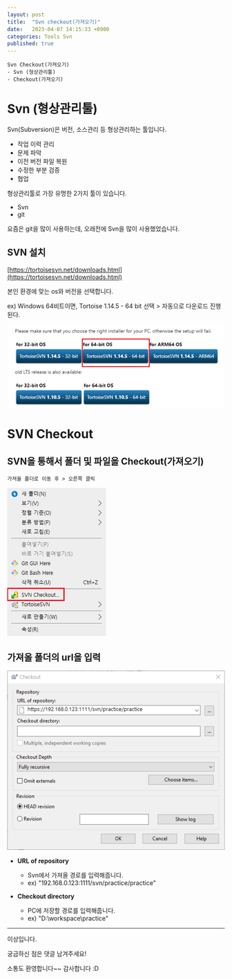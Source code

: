 ```yaml
---
layout: post
title:  "Svn checkout(가져오기)"
date:   2023-04-07 14:15:33 +0900
categories: Tools Svn
published: true
---
```

```
Svn Checkout(가져오기)
- Svn (형상관리툴)
- Checkout(가져오기)
```

# Svn (형상관리툴)

Svn(Subversion)은 버전, 소스관리 등 형상관리하는 툴입니다.
-   작업 이력 관리
-   문제 파악
-   이전 버전 파일 복원
-   수정한 부분 검증
-   협업

형상관리툴로 가장 유명한 2가지 툴이 있습니다.
- Svn
- git

요즘은 git을 많이 사용하는데, 오래전에 Svn을 많이 사용했었습니다.

## SVN 설치

[https://tortoisesvn.net/downloads.html](https://tortoisesvn.net/downloads.html)

본인 환경에 맞는 os와 버전을 선택합니다.

ex) Windows 64비트이면, Tortoise 1.14.5 - 64 bit 선택 > 자동으로 다운로드 진행된다.

![Svn_user](/assets/img/Tools/Svn/Checkout/Svn_user.png)

# SVN Checkout

## SVN을 통해서 폴더 및 파일을 Checkout(가져오기)

```
가져올 폴더로 이동 후 > 오른쪽 클릭
```

![Svn_Checkout1](/assets/img/Tools/Svn/Checkout/Svn_Checkout1.png)

## 가져올 폴더의 url을 입력

![Svn_Checkout2](/assets/img/Tools/Svn/Checkout/Svn_Checkout2.png)

- **URL of repository**
    - Svn에서 가져올 경로를 입력해줍니다.
    - ex) "192.168.0.123:1111/svn/practice/practice"

- **Checkout directory**
    - PC에 저장할 경로를 입력해줍니다.
    - ex) "D:\workspace\practice"

---

이상입니다.

궁금하신 점은 댓글 남겨주세요!

소통도 환영합니다~~ 감사합니다 :D